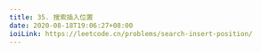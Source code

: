 ```yaml
---
title: 35. 搜索插入位置
date: 2020-08-18T19:06:27+08:00
ioiLink: https://leetcode.cn/problems/search-insert-position/
---
```

